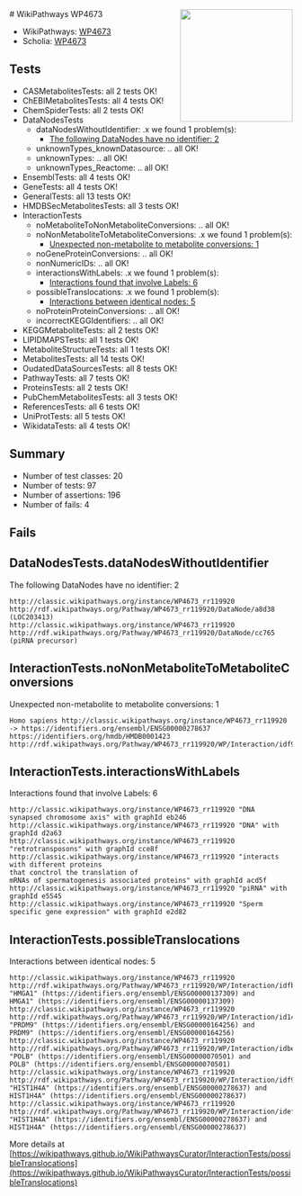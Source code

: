 <img style="float: right; width: 200px" src="https://upload.wikimedia.org/wikipedia/commons/thumb/8/83/Wplogo_with_text_500.png/640px-Wplogo_with_text_500.png" />
# WikiPathways WP4673

* WikiPathways: [WP4673](https://wikipathways.org/pathways/WP4673)
* Scholia: [WP4673](https://scholia.toolforge.org/wikipathways/WP4673)
## Tests
* CASMetabolitesTests: all 2 tests OK!
* ChEBIMetabolitesTests: all 4 tests OK!
* ChemSpiderTests: all 2 tests OK!
* DataNodesTests
    * dataNodesWithoutIdentifier: .x we found 1 problem(s):
        * [The following DataNodes have no identifier: 2](#d2d32fa1)
    * unknownTypes_knownDatasource: .. all OK!
    * unknownTypes: .. all OK!
    * unknownTypes_Reactome: .. all OK!
* EnsemblTests: all 4 tests OK!
* GeneTests: all 4 tests OK!
* GeneralTests: all 13 tests OK!
* HMDBSecMetabolitesTests: all 3 tests OK!
* InteractionTests
    * noMetaboliteToNonMetaboliteConversions: .. all OK!
    * noNonMetaboliteToMetaboliteConversions: .x we found 1 problem(s):
        * [Unexpected non-metabolite to metabolite conversions: 1](#4b4cfabf)
    * noGeneProteinConversions: .. all OK!
    * nonNumericIDs: .. all OK!
    * interactionsWithLabels: .x we found 1 problem(s):
        * [Interactions found that involve Labels: 6](#630d267d)
    * possibleTranslocations: .x we found 1 problem(s):
        * [Interactions between identical nodes: 5](#1c11820a)
    * noProteinProteinConversions: .. all OK!
    * incorrectKEGGIdentifiers: .. all OK!
* KEGGMetaboliteTests: all 2 tests OK!
* LIPIDMAPSTests: all 1 tests OK!
* MetaboliteStructureTests: all 1 tests OK!
* MetabolitesTests: all 14 tests OK!
* OudatedDataSourcesTests: all 8 tests OK!
* PathwayTests: all 7 tests OK!
* ProteinsTests: all 2 tests OK!
* PubChemMetabolitesTests: all 3 tests OK!
* ReferencesTests: all 6 tests OK!
* UniProtTests: all 5 tests OK!
* WikidataTests: all 4 tests OK!


## Summary

* Number of test classes: 20
* Number of tests: 97
* Number of assertions: 196
* Number of fails: 4

## Fails

<a name="d2d32fa1" />

## DataNodesTests.dataNodesWithoutIdentifier

The following DataNodes have no identifier: 2
```
http://classic.wikipathways.org/instance/WP4673_rr119920 http://rdf.wikipathways.org/Pathway/WP4673_rr119920/DataNode/a8d38 (LOC203413)
http://classic.wikipathways.org/instance/WP4673_rr119920 http://rdf.wikipathways.org/Pathway/WP4673_rr119920/DataNode/cc765 (piRNA precursor)
```

<a name="4b4cfabf" />

## InteractionTests.noNonMetaboliteToMetaboliteConversions

Unexpected non-metabolite to metabolite conversions: 1
```
Homo sapiens http://classic.wikipathways.org/instance/WP4673_rr119920 -> https://identifiers.org/ensembl/ENSG00000278637 https://identifiers.org/hmdb/HMDB0001423 http://rdf.wikipathways.org/Pathway/WP4673_rr119920/WP/Interaction/idf9d507f4
```

<a name="630d267d" />

## InteractionTests.interactionsWithLabels

Interactions found that involve Labels: 6
```
http://classic.wikipathways.org/instance/WP4673_rr119920 "DNA
synapsed chromosome axis" with graphId eb246
http://classic.wikipathways.org/instance/WP4673_rr119920 "DNA" with graphId d2a63
http://classic.wikipathways.org/instance/WP4673_rr119920 "retrotransposons" with graphId cce8f
http://classic.wikipathways.org/instance/WP4673_rr119920 "interacts with different proteins
that conctrol the translation of 
mRNAs of spermatogenesis associated proteins" with graphId acd5f
http://classic.wikipathways.org/instance/WP4673_rr119920 "piRNA" with graphId e5545
http://classic.wikipathways.org/instance/WP4673_rr119920 "Sperm specific gene expression" with graphId e2d82
```

<a name="1c11820a" />

## InteractionTests.possibleTranslocations

Interactions between identical nodes: 5
```
http://classic.wikipathways.org/instance/WP4673_rr119920 http://rdf.wikipathways.org/Pathway/WP4673_rr119920/WP/Interaction/idfb2588eb "HMGA1" (https://identifiers.org/ensembl/ENSG00000137309) and 
HMGA1" (https://identifiers.org/ensembl/ENSG00000137309)
http://classic.wikipathways.org/instance/WP4673_rr119920 http://rdf.wikipathways.org/Pathway/WP4673_rr119920/WP/Interaction/id1446636f "PRDM9" (https://identifiers.org/ensembl/ENSG00000164256) and 
PRDM9" (https://identifiers.org/ensembl/ENSG00000164256)
http://classic.wikipathways.org/instance/WP4673_rr119920 http://rdf.wikipathways.org/Pathway/WP4673_rr119920/WP/Interaction/idbe466da "POLB" (https://identifiers.org/ensembl/ENSG00000070501) and 
POLB" (https://identifiers.org/ensembl/ENSG00000070501)
http://classic.wikipathways.org/instance/WP4673_rr119920 http://rdf.wikipathways.org/Pathway/WP4673_rr119920/WP/Interaction/idf9d507f4 "HIST1H4A" (https://identifiers.org/ensembl/ENSG00000278637) and 
HIST1H4A" (https://identifiers.org/ensembl/ENSG00000278637)
http://classic.wikipathways.org/instance/WP4673_rr119920 http://rdf.wikipathways.org/Pathway/WP4673_rr119920/WP/Interaction/idefc85102 "HIST1H4A" (https://identifiers.org/ensembl/ENSG00000278637) and 
HIST1H4A" (https://identifiers.org/ensembl/ENSG00000278637)
```

More details at [https://wikipathways.github.io/WikiPathwaysCurator/InteractionTests/possibleTranslocations](https://wikipathways.github.io/WikiPathwaysCurator/InteractionTests/possibleTranslocations)


